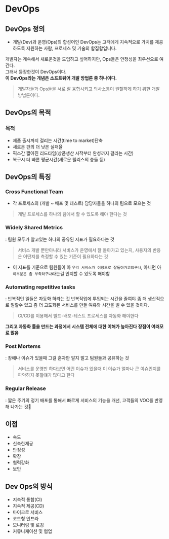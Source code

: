 # DevOps

## DevOps 정의
* 개발(Dev)과 운영(Ops)의 합성어인 DevOps는 고객에게 지속적으로 가치를 제공하도록 지원하는 사람, 프로세스 및 기술의 합집합입니다.

개발자는 계속해서 새로운것을 도입하고 싶어하지만, Ops들은 안정성을 최우선으로 여긴다.   
그래서 등장한것이 DevOps이다.   
**이 DevOps라는 개념은 소프트웨어 개발 방법론 중 하나이다.**  
> 개발자들과 Ops들을 서로 잘 융합시키고 의사소통이 원할하게 하기 위한 개발 방법론이다.

## DevOps의 목적
### 목적
- 제품 출시까지 걸리는 시간(time to market)단축
- 새로운 판의 더 낮은 실패율
- 픽스간 짧아진 리드타임(상품생산 시작부터 완성까지 걸리는 시간)
- 복구시 더 빠른 평균시간(새로운 릴리스의 충돌 등)


## DevOps의 특징

### Cross Functional Team
- 각 프로세스의 (개발 ~ 배포 및 테스트) 담당자들을 하나의 팀으로 모으는 것
> 개발 프로세스를 하나의 팀에서 할 수 있도록 해야 한다는 것

### Widely Shared Metrics
: 팀원 모두가 알고있는 하나의 공유된 지표가 필요하다는 것
> 서비스 개발 뿐만아니라 서비스가 운영에서 잘 돌아가고 있는지, 사용자의 반응은 어떤지를 측정할 수 있는 기준이 필요하다는 것

- 이 지표를 기준으로 팀원들이 아 `우리 서비스가 이정도로 잘돌아가고있구나`, 아니면 아 `이부분은 좀 부족하구나`라는걸 인지할 수 있도록 해야함

### Automating repetitive tasks
: 반복적인 일들은 자동화 하라는 것
반복작업에 투입되는 시간을 줄여야 좀 더 생산적으로 일할수 있고 좀 더 고도화된 서비스를 만들 여유와 시간을 벌 수 있을 것이다.
> CI/CD를 이용해서 빌드-배포-테스트 프로세스를 자동화 해야한다  

**그리고 자동화 툴을 만드는 과정에서 시스템 전체에 대한 이해가 높아진다 장점이 여러모로 많음**

### Post Mortems
: 장애나 이슈가 있을때 그걸 혼자만 알지 말고 팀원들과 공유하는 것
> 서비스를 운영만 하다보면 어떤 이슈가 있을때 이 이슈가 얼마나 큰 이슈인지를 파악하지 못할떄가 많다고 한다

### Regular Release
: 짧은 주기의 정기 배포를 통해서 빠르게 서비스의 기능을 개선, 고객들의 VOC를 반영해 나가는 것

## 이점
- 속도
- 신속한제공
- 안정성
- 확장
- 협력강화
- 보안

## Dev Ops의 방식
- 지속적 통합(CI)
- 지속적 제공(CD)
- 마이크로 서비스
- 코드형 인프라
- 모니터링 및 로깅
- 커뮤니케이션 및 협업
